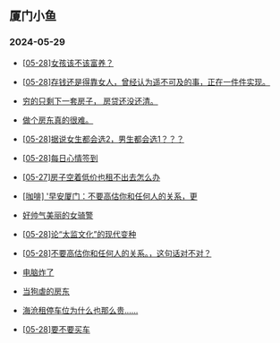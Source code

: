 ## 厦门小鱼 
### 2024-05-29

+ [[05-28]女孩该不该富养？](http://bbs.xmfish.com/read-htm-tid-18196795.html)

+ [[05-28]存钱还是得靠女人，曾经认为遥不可及的事，正在一件件实现。](http://bbs.xmfish.com/read-htm-tid-18196670.html)

+ [穷的只剩下一套房子， 房贷还没还清。](http://bbs.xmfish.com/read-htm-tid-18196671.html)

+ [做个房东真的很难。](http://bbs.xmfish.com/read-htm-tid-18196784.html)

+ [[05-28]据说女生都会选2，男生都会选1？？？](http://bbs.xmfish.com/read-htm-tid-18196887.html)

+ [[05-28]每日心情签到](http://bbs.xmfish.com/read-htm-tid-18196663.html)

+ [[05-27]房子空着低价也租不出去怎么办](http://bbs.xmfish.com/read-htm-tid-18196677.html)

+ [[咖啡] '早安厦门：不要高估你和任何人的关系，更](http://bbs.xmfish.com/read-htm-tid-18196687.html)

+ [好帅气美丽的女骑警](http://bbs.xmfish.com/read-htm-tid-18196953.html)

+ [[05-28]论“太监文化”的现代变种](http://bbs.xmfish.com/read-htm-tid-18196967.html)

+ [[05-28]不要高估你和任何人的关系。，这句话对不对？](http://bbs.xmfish.com/read-htm-tid-18196796.html)

+ [电脑炸了](http://bbs.xmfish.com/read-htm-tid-18196852.html)

+ [当狗虐的房东](http://bbs.xmfish.com/read-htm-tid-18196814.html)

+ [海沧租停车位为什么也那么贵……](http://bbs.xmfish.com/read-htm-tid-18196819.html)

+ [[05-28]要不要买车](http://bbs.xmfish.com/read-htm-tid-18197030.html)

